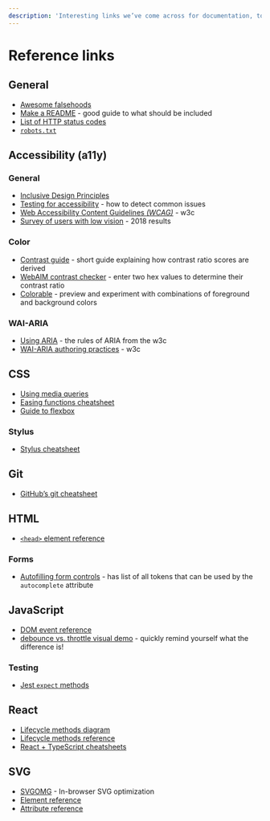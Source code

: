 ```yaml
---
description: 'Interesting links we’ve come across for documentation, tools, etc.'
---
```


# Reference links

## General

* [Awesome falsehoods](https://github.com/kdeldycke/awesome-falsehood)
* [Make a README](https://www.makeareadme.com/) - good guide to what should be included
* [List of HTTP status codes](https://en.wikipedia.org/wiki/List_of_HTTP_status_codes)
* [`robots.txt`](https://support.google.com/webmasters/answer/6062596?hl=en&ref_topic=6061961)

## Accessibility \(a11y\)

### General

* [Inclusive Design Principles](https://inclusivedesignprinciples.org/)
* [Testing for accessibility](https://developer.mozilla.org/en-US/docs/Learn/Tools_and_testing/Cross_browser_testing/Accessibility) - how to detect common issues
* [Web Accessibility Content Guidelines _\(WCAG\)_](https://www.w3.org/WAI/standards-guidelines/wcag/) _-_ w3c
* [Survey of users with low vision](https://webaim.org/blog/low-vision-survey2-results/) - 2018 results

### Color

* [Contrast guide](https://usecontrast.com/guide) - short guide explaining how contrast ratio scores are derived
* [WebAIM contrast checker](https://webaim.org/resources/contrastchecker/) - enter two hex values to determine their contrast ratio
* [Colorable](http://jxnblk.com/colorable/demos/text/) - preview and experiment with combinations of foreground and background colors

### WAI-ARIA

* [Using ARIA](https://www.w3.org/TR/using-aria/) - the rules of ARIA from the w3c
* [WAI-ARIA authoring practices](https://www.w3.org/TR/wai-aria-practices-1.2/) - w3c

## CSS

* [Using media queries](https://developer.mozilla.org/en-US/docs/Web/CSS/Media_Queries/Using_media_queries)
* [Easing functions cheatsheet](https://easings.net/en#)
* [Guide to flexbox](https://css-tricks.com/snippets/css/a-guide-to-flexbox/)

### Stylus

* [Stylus cheatsheet](https://devhints.io/stylus)

## Git

* [GitHub’s git cheatsheet](https://github.github.com/training-kit/downloads/github-git-cheat-sheet/)

## HTML

* [`<head>` element reference](https://gethead.info/)

### Forms

* [Autofilling form controls](https://html.spec.whatwg.org/multipage/form-control-infrastructure.html#autofilling-form-controls:-the-autocomplete-attribute) - has list of all tokens that can be used by the `autocomplete` attribute

## JavaScript

* [DOM event reference](https://developer.mozilla.org/en-US/docs/Web/Events)
* [debounce vs. throttle visual demo](http://demo.nimius.net/debounce_throttle/) - quickly remind yourself what the difference is!

### Testing

* [Jest `expect` methods](https://jestjs.io/docs/en/expect#methods)

## React

* [Lifecycle methods diagram](http://projects.wojtekmaj.pl/react-lifecycle-methods-diagram/)
* [Lifecycle methods reference](https://reactjs.org/docs/react-component.html#the-component-lifecycle)
* [React + TypeScript cheatsheets](https://github.com/sw-yx/react-typescript-cheatsheet)

## SVG

* [SVGOMG](https://jakearchibald.github.io/svgomg/) - In-browser SVG optimization
* [Element reference](https://developer.mozilla.org/en-US/docs/Web/SVG/Element)
* [Attribute reference](https://developer.mozilla.org/en-US/docs/Web/SVG/Attribute)

